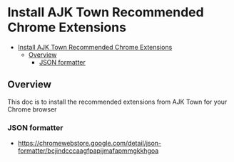 # Install AJK Town Recommended Chrome Extensions

<!-- TOC -->

- [Install AJK Town Recommended Chrome Extensions](#install-ajk-town-recommended-chrome-extensions)
  - [Overview](#overview)
    - [JSON formatter](#json-formatter)

<!-- /TOC -->

## Overview

This doc is to install the recommended extensions from AJK Town for your Chrome browser


### JSON formatter

- https://chromewebstore.google.com/detail/json-formatter/bcjindcccaagfpapjjmafapmmgkkhgoa